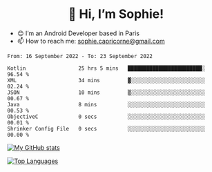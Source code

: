 <h1 align="center"> 👋 Hi, I’m Sophie! </h1>  

- 😊 I’m an Android Developer based in Paris
- 📫 How to reach me: sophie.capricorne@gmail.com


<!--START_SECTION:waka-->

```text
From: 16 September 2022 - To: 23 September 2022

Kotlin                 25 hrs 5 mins   ████████████████████████░   96.54 %
XML                    34 mins         ▓░░░░░░░░░░░░░░░░░░░░░░░░   02.24 %
JSON                   10 mins         ▒░░░░░░░░░░░░░░░░░░░░░░░░   00.67 %
Java                   8 mins          ░░░░░░░░░░░░░░░░░░░░░░░░░   00.53 %
ObjectiveC             0 secs          ░░░░░░░░░░░░░░░░░░░░░░░░░   00.01 %
Shrinker Config File   0 secs          ░░░░░░░░░░░░░░░░░░░░░░░░░   00.00 %
```

<!--END_SECTION:waka-->

[![My GitHub stats](https://github-readme-stats.vercel.app/api?username=sophicapri&show_icons=true&theme=buefy)](https://github.com/anuraghazra/github-readme-stats)

[![Top Languages](https://github-readme-stats.vercel.app/api/top-langs/?username=sophicapri&langs_count=2&layout=compact)](https://github.com/anuraghazra/github-readme-stats)
